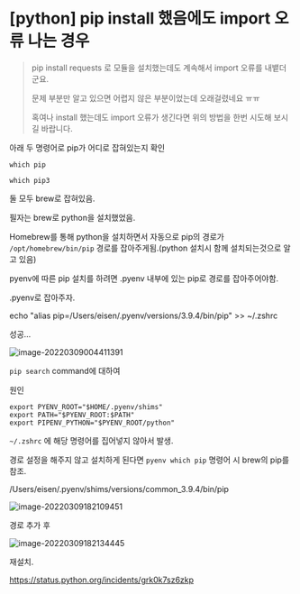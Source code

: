 # [python] pip install 했음에도 import 오류 나는 경우

> pip install requests 로 모듈을 설치했는데도 계속해서 import 오류를 내뱉더군요.
>
> 문제 부분만 알고 있으면 어렵지 않은 부분이었는데 오래걸렸네요 ㅠㅠ
>
> 혹여나 install 했는데도 import 오류가 생긴다면 위의 방법을 한번 시도해 보시길 바랍니다.





아래 두 명령어로 pip가 어디로 잡혀있는지 확인

```
which pip
```



```
which pip3
```



둘 모두 brew로 잡혀있음.

필자는 brew로  python을 설치했었음.

Homebrew를 통해 python을 설치하면서 자동으로 pip의 경로가 `/opt/homebrew/bin/pip` 경로를 잡아주게됨.(python 설치시 함께 설치되는것으로 알고 있음)

pyenv에 따른 pip 설치를 하려면 .pyenv 내부에 있는 pip로 경로를 잡아주어야함.



.pyenv로 잡아주자.

echo "alias pip=/Users/eisen/.pyenv/versions/3.9.4/bin/pip" >> ~/.zshrc



성공...

![image-20220309004411391](/Users/eisen/Documents/Github/TIL/CS/Language/Interpreter/python/pip_path_error.assets/image-20220309004411391.png)





`pip search` command에 대하여







원인

```
export PYENV_ROOT="$HOME/.pyenv/shims"
export PATH="$PYENV_ROOT:$PATH"
export PIPENV_PYTHON="$PYENV_ROOT/python"
```

`~/.zshrc` 에 해당 명령어를 집어넣지 않아서 발생.

경로 설정을 해주지 않고 설치하게 된다면 `pyenv which pip` 명령어 시 brew의 pip를 참조.

/Users/eisen/.pyenv/shims/versions/common_3.9.4/bin/pip

![image-20220309182109451](/Users/eisen/Documents/Github/TIL/CS/Language/Interpreter/python/pip_path_error.assets/image-20220309182109451.png)

경로 추가 후 

![image-20220309182134445](/Users/eisen/Documents/Github/TIL/CS/Language/Interpreter/python/pip_path_error.assets/image-20220309182134445.png)

재설치.





https://status.python.org/incidents/grk0k7sz6zkp